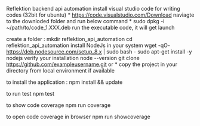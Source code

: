 Reflektion backend api automation
install visual studio code for writing codes
(32bit for ubuntu) * https://code.visualstudio.com/Download naviagte to the downloded folder and run below command * sudo dpkg -i ~/path/to/code_1.XXX.deb run the executable code, it will get launch

create a folder :
mkdir reflektion_api_automation
cd reflektion_api_automation
install NodeJs in your system
wget -qO- https://deb.nodesource.com/setup_8.x | sudo bash -
sudo apt-get install -y nodejs verify your installation
node --version
git clone https://github.com/exampleusername.git
or * copy the project in your directory from local environment if available

to install the application :
npm install && update

to run test
npm test

to show code coverage
npm run coverage

to open code coverage in browser
npm run showcoverage